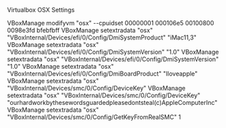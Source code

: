 Virtualbox OSX Settings

VBoxManage modifyvm "osx" --cpuidset 00000001 000106e5 00100800 0098e3fd bfebfbff
VBoxManage setextradata "osx" "VBoxInternal/Devices/efi/0/Config/DmiSystemProduct" "iMac11,3"
VBoxManage setextradata "osx" "VBoxInternal/Devices/efi/0/Config/DmiSystemVersion" "1.0"
VBoxManage setextradata "osx" "VBoxInternal/Devices/efi/0/Config/DmiSystemVersion" "1.0"
VBoxManage setextradata "osx" "VBoxInternal/Devices/efi/0/Config/DmiBoardProduct" "Iloveapple"
VBoxManage setextradata "osx" "VBoxInternal/Devices/smc/0/Config/DeviceKey"
VBoxManage setextradata "osx" "VBoxInternal/Devices/smc/0/Config/DeviceKey" "ourhardworkbythesewordsguardedpleasedontsteal(c)AppleComputerInc"
VBoxManage setextradata "osx" "VBoxInternal/Devices/smc/0/Config/GetKeyFromRealSMC" 1
